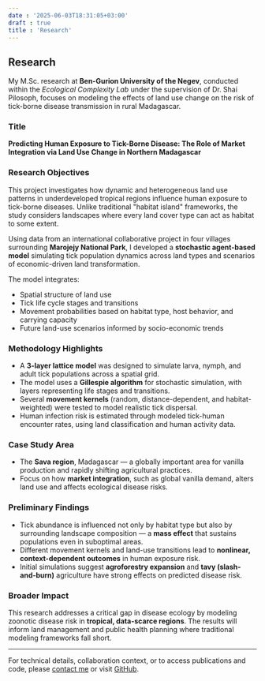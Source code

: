 ```yaml
---
date : '2025-06-03T18:31:05+03:00'
draft : true
title : 'Research'
---
```



## Research

My M.Sc. research at **Ben-Gurion University of the Negev**, conducted within the *Ecological Complexity Lab* under the supervision of Dr. Shai Pilosoph, focuses on modeling the effects of land use change on the risk of tick-borne disease transmission in rural Madagascar.

### Title  
**Predicting Human Exposure to Tick-Borne Disease: The Role of Market Integration via Land Use Change in Northern Madagascar**

### Research Objectives

This project investigates how dynamic and heterogeneous land use patterns in underdeveloped tropical regions influence human exposure to tick-borne diseases. Unlike traditional "habitat island" frameworks, the study considers landscapes where every land cover type can act as habitat to some extent.

Using data from an international collaborative project in four villages surrounding **Marojejy National Park**, I developed a **stochastic agent-based model** simulating tick population dynamics across land types and scenarios of economic-driven land transformation.

The model integrates:
- Spatial structure of land use
- Tick life cycle stages and transitions
- Movement probabilities based on habitat type, host behavior, and carrying capacity
- Future land-use scenarios informed by socio-economic trends

### Methodology Highlights
- A **3-layer lattice model** was designed to simulate larva, nymph, and adult tick populations across a spatial grid.
- The model uses a **Gillespie algorithm** for stochastic simulation, with layers representing life stages and transitions.
- Several **movement kernels** (random, distance-dependent, and habitat-weighted) were tested to model realistic tick dispersal.
- Human infection risk is estimated through modeled tick-human encounter rates, using land classification and human activity data.

### Case Study Area
- The **Sava region**, Madagascar — a globally important area for vanilla production and rapidly shifting agricultural practices.
- Focus on how **market integration**, such as global vanilla demand, alters land use and affects ecological disease risks.

### Preliminary Findings
- Tick abundance is influenced not only by habitat type but also by surrounding landscape composition — a **mass effect** that sustains populations even in suboptimal areas.
- Different movement kernels and land-use transitions lead to **nonlinear, context-dependent outcomes** in human exposure risk.
- Initial simulations suggest **agroforestry expansion** and **tavy (slash-and-burn)** agriculture have strong effects on predicted disease risk.

### Broader Impact
This research addresses a critical gap in disease ecology by modeling zoonotic disease risk in **tropical, data-scarce regions**. The results will inform land management and public health planning where traditional modeling frameworks fall short.

---

For technical details, collaboration context, or to access publications and code, please [contact me](/#contact) or visit [GitHub](https://github.com/yuvalbloch).
